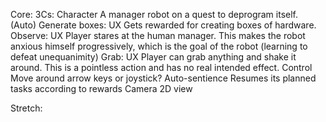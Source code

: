 Core:
   3Cs:
        Character
            A manager robot on a quest to deprogram itself.
            (Auto) Generate boxes:
                UX
                    Gets rewarded for creating boxes of hardware.
            Observe:
                UX
                    Player stares at the human manager.
                        This makes the robot anxious himself progressively,
                            which is the goal of the robot (learning to defeat unequanimity)
            Grab: 
                UX
                    Player can grab anything and shake it around.
                        This is a pointless action and has no real intended effect.
        Control
            Move around
                arrow keys or joystick?
            Auto-sentience
                Resumes its planned tasks according to rewards
        Camera
            2D view

Stretch:


